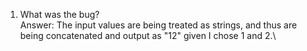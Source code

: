 1) What was the bug?\
Answer: The input values are being treated as strings, and thus are being concatenated and output as "12" given I chose 1 and 2.\
